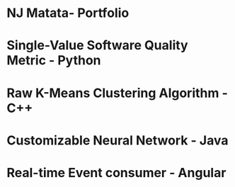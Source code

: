 # NJ Matata- Portfolio


# Single-Value Software Quality Metric - Python

# Raw K-Means Clustering Algorithm - C++

# Customizable Neural Network - Java

# Real-time Event consumer - Angular
